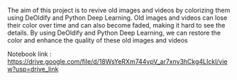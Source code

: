 The aim of this project is to revive old images and videos by colorizing them using DeOldify and Python Deep Learning. Old images and videos can lose their color over time and can also become faded, making it hard to see the details. By using DeOldify and Python Deep Learning, we can restore the color and enhance the quality of these old images and videos

Notebook link : https://drive.google.com/file/d/18WsYeRXm744vpV_ar7xny3hCkg4LIckl/view?usp=drive_link

